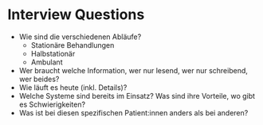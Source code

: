 # Interview Questions

* Wie sind die verschiedenen Abläufe?
    * Stationäre Behandlungen
    * Halbstationär
    * Ambulant
* Wer braucht welche Information, wer nur lesend, wer nur schreibend, wer beides?
* Wie läuft es heute (inkl. Details)?
* Welche Systeme sind bereits im Einsatz? Was sind ihre Vorteile, wo gibt es Schwierigkeiten?
* Was ist bei diesen spezifischen Patient:innen anders als bei anderen?
    
